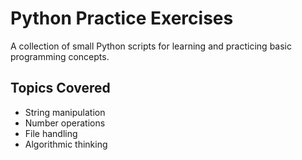 # Python Practice Exercises

A collection of small Python scripts for learning and practicing basic programming concepts.

## Topics Covered

- String manipulation
- Number operations
- File handling
- Algorithmic thinking
